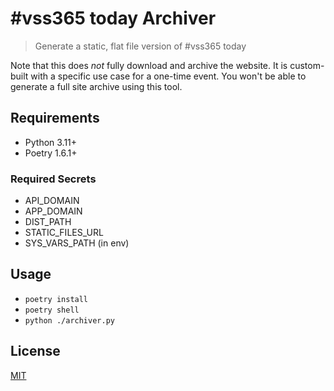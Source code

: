 # #vss365 today Archiver
> Generate a static, flat file version of #vss365 today

Note that this does _not_ fully download and archive the website. It is custom-built with a specific
use case for a one-time event. You won't be able to generate a full site archive using this tool.

## Requirements

- Python 3.11+
- Poetry 1.6.1+

### Required Secrets
- API_DOMAIN
- APP_DOMAIN
- DIST_PATH
- STATIC_FILES_URL
- SYS_VARS_PATH (in env)


## Usage
- `poetry install`
- `poetry shell`
- `python ./archiver.py`

## License
[MIT](LICENSE)
